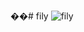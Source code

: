 ��#   f i l y 
 
 ![fily](https://github.com/user-attachments/assets/6dd963b2-41ae-467f-a47e-c0c84571b0a2)
